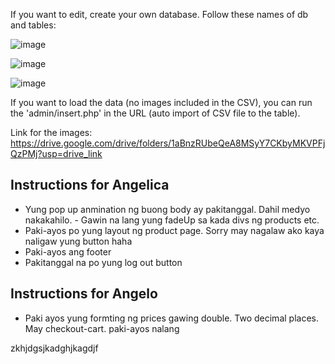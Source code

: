 If you want to edit, create your own database. Follow these names of db and tables:

![image](https://github.com/AngelicaManliguez/Dynamic_E-Commerce/assets/142378544/cd93e73a-1778-42b8-8afb-c4fae8ad40f3)

![image](https://github.com/AngelicaManliguez/Dynamic_E-Commerce/assets/142378544/ab7ac930-7735-4dca-8ec6-cbe4f4b433ce)

![image](https://github.com/AngelicaManliguez/Dynamic_E-Commerce/assets/142378544/d1c71d51-b0f1-4b5a-ad56-fea9f246782e)


If you want to load the data (no images included in the CSV), you can run the 'admin/insert.php' in the URL (auto import of CSV file to the table).

Link for the images: https://drive.google.com/drive/folders/1aBnzRUbeQeA8MSyY7CKbyMKVPFjQzPMj?usp=drive_link


## Instructions for Angelica 

- Yung pop up anmination ng buong body ay pakitanggal.  Dahil medyo nakakahilo. - Gawin na lang yung fadeUp sa kada divs ng products etc.
- Paki-ayos po yung layout ng product page. Sorry may nagalaw ako kaya naligaw yung button haha
- Paki-ayos ang footer
- Pakitanggal na po yung log out button




## Instructions for Angelo

- Paki ayos yung formting ng prices gawing double. Two decimal places. May checkout-cart. paki-ayos nalang






zkhjdgsjkadghjkagdjf

